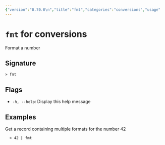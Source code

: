 ```yaml
---
{"version":"0.70.0\n","title":"fmt","categories":"conversions","usage":"Format a number\n"}
---
```

<!-- THIS FILE IS GENERATED BY update_book_commands.cjs USING NUSHELL'S HELP COMMANDS.
REFRAIN FROM EDITING IT MANUALLY.-->
# <code>fmt</code> for conversions

<div class='command-title'>Format a number</div>

## Signature

```> fmt```

## Flags

 * ```-h, --help```: Display this help message
## Examples

  Get a record containing multiple formats for the number 42
```shell
  > 42 | fmt
```


